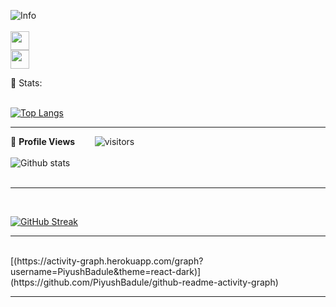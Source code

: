 ![Info](https://user-images.githubusercontent.com/73275216/116186705-cda83d80-a741-11eb-80f9-eef9c1a60ba5.PNG)
<br><br>
<a href="https://www.linkedin.com/in/piyush-badule/" rel="nofollow"><img height="30" src="https://camo.githubusercontent.com/015fef11ef07fffa4a54e3b3bcef5dd7b93f0add902973a4abf83fca80bb0bbc/68747470733a2f2f696d672e736869656c64732e696f2f62616467652f6c696e6b6564696e2d626c75652e7376673f267374796c653d666f722d7468652d6261646765266c6f676f3d6c696e6b6564696e266c6f676f436f6c6f723d7768697465" data-canonical-src="https://img.shields.io/badge/linkedin-blue.svg?&amp;style=for-the-badge&amp;logo=linkedin&amp;logoColor=white" style="max-width:100%;"></a>
<br>
<a href="mailto:piyu.badule30@gmail.com"><img height="30" src="https://img.shields.io/badge/piyu.badule30@gmail.com-red.svg?&style=for-the-badge&logo=gmail&logoColor=white&link=mailto:piyu.badule30@gmail.com"/></a>

📶 Stats:<br><br>
 
 [![Top Langs](https://github-readme-stats.vercel.app/api/top-langs/?username=PiyushBadule&theme=dark&layout=compact&align=right&width=40%)](https://github.com/anuraghazra/github-readme-stats)
 
 ---
 
🌱 **Profile Views**&nbsp;&nbsp;&nbsp;&nbsp;&nbsp;&nbsp;&nbsp;
![visitors](https://profile-counter.glitch.me/PiyushBadule/count.svg?align=center)<br>
<br>
 ![Github stats](https://github-readme-stats.vercel.app/api?username=PiyushBadule)  
 <br>
 
 <hr>
 <br>
 
 [![GitHub Streak](https://github-readme-streak-stats.herokuapp.com/?user=PiyushBadule&currStreakNum=2FD3EB&fire=pink&sideLabels=F00&theme=nightowl)](https://git.io/streak-stats)       
         
---
 <br>
[(https://activity-graph.herokuapp.com/graph?username=PiyushBadule&theme=react-dark)](https://github.com/PiyushBadule/github-readme-activity-graph)
  
---
